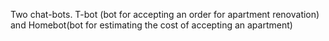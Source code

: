 Two chat-bots. T-bot (bot for accepting an order for apartment renovation) and Homebot(bot for estimating the cost of accepting an apartment)
